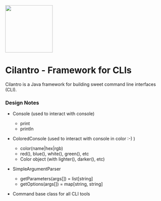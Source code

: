<img src="https://pbs.twimg.com/profile_images/1509319481/Cilantro-Large_400x400.png" width="150">

# Cilantro - Framework for CLIs
Cilantro is a Java framework for building sweet command line interfaces (CLI).



### Design Notes
 - Console (used to interact with console)
   - print
   - println
 
 - ColoredConsole (used to interact with console in color :-) )
    - color(name|hex|rgb)
    - red(), blue(), white(), green(), etc
    - Color object (with lighter(), darker(), etc)
 
 - SimpleArgumentParser
   - getParameters(args[]) = list[string]
   - getOptions(args[]) = map[string, string]
   
 - Command base class for all CLI tools
 
